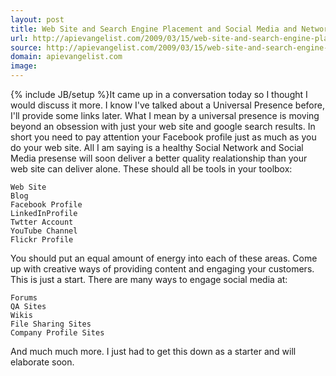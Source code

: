 ```yaml
---
layout: post
title: Web Site and Search Engine Placement and Social Media and Network Presence
url: http://apievangelist.com/2009/03/15/web-site-and-search-engine-placement-and-social-media-and-network-presence/
source: http://apievangelist.com/2009/03/15/web-site-and-search-engine-placement-and-social-media-and-network-presence/
domain: apievangelist.com
image: 
---
```

{% include JB/setup %}It came up in a conversation today so I thought I would discuss it more. I know I've talked about a Universal Presence before, I'll provide some links later.
What I mean by a universal presence is moving beyond an obsession with just your web site and google search results.
In short you need to pay attention your Facebook profile just as much as you do your web site. All I am saying is a healthy Social Network and Social Media presense will soon deliver a better quality realationship than your web site can deliver alone.
These should all be tools in your toolbox:

	Web Site
	Blog
	Facebook Profile
	LinkedInProfile
	Twtter Account
	YouTube Channel
	Flickr Profile

You should put an equal amount of energy into each of these areas. Come up with creative ways of providing content and engaging your customers.
This is just a start. There are many ways to engage social media at:

	Forums
	QA Sites
	Wikis
	File Sharing Sites
	Company Profile Sites

And much much more. I just had to get this down as a starter and will elaborate soon.